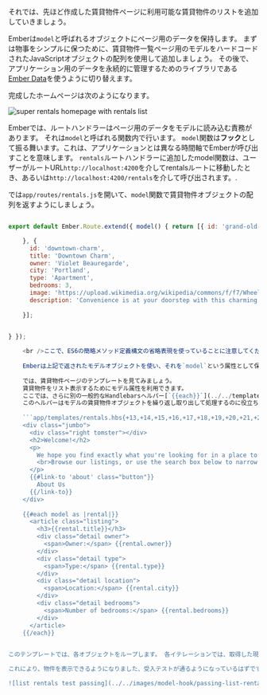それでは、先ほど作成した賃貸物件ページに利用可能な賃貸物件のリストを追加していきましょう。

Emberは`model`と呼ばれるオブジェクトにページ用のデータを保持します。 まずは物事をシンプルに保つために、賃貸物件一覧ページ用のモデルをハードコードされたJavaScriptオブジェクトの配列を使用して追加しましょう。 その後で、アプリケーション用のデータを永続的に管理するためのライブラリである[Ember Data](https://github.com/emberjs/data)を使うように切り替えます。

完成したホームページは次のようになります。

![super rentals homepage with rentals list](../../images/models/super-rentals-index-with-list.png)

Emberでは、ルートハンドラーはページ用のデータをモデルに読み込む責務があります。 それは`model`と呼ばれる関数内で行います。 `model`関数は**フック**として振る舞います。これは、アプリケーションとは異なる時間軸でEmberが呼び出すことを意味します。 `rentals`ルートハンドラーに追加したmodel関数は、ユーザーがルートURL`http://localhost:4200`を介してrentalsルートに移動したとき、あるいは`http://localhost:4200/rentals`を介して呼び出されます。.

では`app/routes/rentals.js`を開いて、`model`関数で賃貸物件オブジェクトの配列を返すようにしましょう。

```app/routes/rentals.js import Ember from 'ember';

export default Ember.Route.extend({ model() { return [{ id: 'grand-old-mansion', title: 'Grand Old Mansion', owner: 'Veruca Salt', city: 'San Francisco', type: 'Estate', bedrooms: 15, image: 'https://upload.wikimedia.org/wikipedia/commons/c/cb/Crane_estate_(5).jpg', description: 'This grand old mansion sits on over 100 acres of rolling hills and dense redwood forests.' }, { id: 'urban-living', title: 'Urban Living', owner: 'Mike TV', city: 'Seattle', type: 'Condo', bedrooms: 1, image: 'https://upload.wikimedia.org/wikipedia/commons/0/0e/Alfonso_13_Highrise_Tegucigalpa.jpg', description: 'A commuters dream. This rental is within walking distance of 2 bus stops and the Metro.'

    }, {
      id: 'downtown-charm',
      title: 'Downtown Charm',
      owner: 'Violet Beauregarde',
      city: 'Portland',
      type: 'Apartment',
      bedrooms: 3,
      image: 'https://upload.wikimedia.org/wikipedia/commons/f/f7/Wheeldon_Apartment_Building_-_Portland_Oregon.jpg',
      description: 'Convenience is at your doorstep with this charming downtown rental. Great restaurants and active night life are within a few feet.'
    
    }];
    

} });

    <br />ここで、ES6の簡略メソッド定義構文の省略表現を使っていることに注意してください。`model()`は`model: function()`と書くのと同じ意味になります。
    
    Emberは上記で返されたモデルオブジェクトを使い、それを`model`という属性として保存します。それは[ルートとテンプレート](../routes-and-templates/#toc_a-rentals-route) でルートと共に作成した賃貸物件テンプレートで使用できます。
    
    では、賃貸物件ページのテンプレートを見てみましょう。　　
    賃貸物件をリスト表示するためにモデル属性を利用できます。
    ここでは、さらに別の一般的なHandlebarsヘルパー[`{{each}}`](../../templates/displaying-a-list-of-items/) を使います。
    このヘルパーはモデルの賃貸物件オブジェクトを繰り返し取り出して処理するのに役立ちます。
    
    ```app/templates/rentals.hbs{+13,+14,+15,+16,+17,+18,+19,+20,+21,+22,+23,+24,+25,+26,+27,+28,+29}
    <div class="jumbo">
      <div class="right tomster"></div>
      <h2>Welcome!</h2>
      <p>
        We hope you find exactly what you're looking for in a place to stay.
        <br>Browse our listings, or use the search box below to narrow your search.
      </p>
      {{#link-to 'about' class="button"}}
        About Us
      {{/link-to}}
    </div>
    
    {{#each model as |rental|}}
      <article class="listing">
        <h3>{{rental.title}}</h3>
        <div class="detail owner">
          <span>Owner:</span> {{rental.owner}}
        </div>
        <div class="detail type">
          <span>Type:</span> {{rental.type}}
        </div>
        <div class="detail location">
          <span>Location:</span> {{rental.city}}
        </div>
        <div class="detail bedrooms">
          <span>Number of bedrooms:</span> {{rental.bedrooms}}
        </div>
      </article>
    {{/each}}
    

このテンプレートでは、各オブジェクトをループします。 各イテレーションでは、取得した現在のオブジェクトを`rental`という変数に格納しています。 変数rentalを参照している各ステップで、その賃貸物件についての情報の一覧を作成します。

これにより、物件を表示できるようになりました、受入テストが通るようになっているはずです。

![list rentals test passing](../../images/model-hook/passing-list-rentals-tests.png)